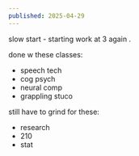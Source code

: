 ```yaml
---
published: 2025-04-29
---
```


slow start - starting work at 3 again .

done w these classes:
- speech tech
- cog psych
- neural comp
- grappling stuco

still have to grind for these:
- research
- 210
- stat